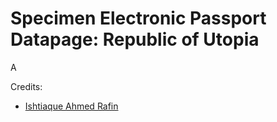 # Specimen Electronic Passport Datapage: Republic of Utopia
A 


Credits: 
- [Ishtiaque Ahmed Rafin](https://github.com/CsehRafin)
